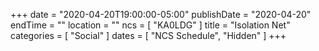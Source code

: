 +++
date = "2020-04-20T19:00:00-05:00"
publishDate = "2020-04-20"
endTime = ""
location = ""
ncs = [ "KA0LDG" ]
title = "Isolation Net"
categories = [ "Social" ]
dates = [ "NCS Schedule", "Hidden" ]
+++

